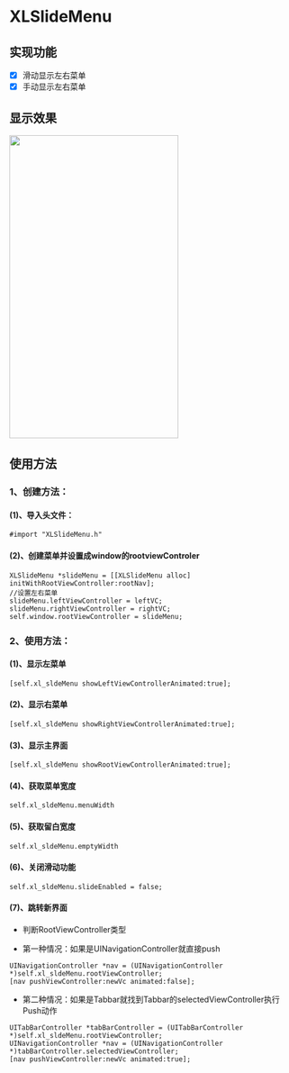 # XLSlideMenu

## 实现功能

- [x] 滑动显示左右菜单
- [x] 手动显示左右菜单

## 显示效果

<img src="https://github.com/mengxianliang/XLSlideMenu/blob/master/GIF/1.gif" width=300 height=538 />

## 使用方法

### 1、创建方法：

#### (1)、导入头文件：

```objc
#import "XLSlideMenu.h"
```

#### (2)、创建菜单并设置成window的rootviewControler

```objc
XLSlideMenu *slideMenu = [[XLSlideMenu alloc] initWithRootViewController:rootNav];
//设置左右菜单
slideMenu.leftViewController = leftVC;
slideMenu.rightViewController = rightVC;
self.window.rootViewController = slideMenu;
```

### 2、使用方法：

#### (1)、显示左菜单

```objc
[self.xl_sldeMenu showLeftViewControllerAnimated:true];
```

#### (2)、显示右菜单

```objc
[self.xl_sldeMenu showRightViewControllerAnimated:true];
```

#### (3)、显示主界面

```objc
[self.xl_sldeMenu showRootViewControllerAnimated:true];
```

#### (4)、获取菜单宽度

```objc
self.xl_sldeMenu.menuWidth
```

#### (5)、获取留白宽度

```objc
self.xl_sldeMenu.emptyWidth
```

#### (6)、关闭滑动功能

```objc
self.xl_sldeMenu.slideEnabled = false;
```

#### (7)、跳转新界面

* 判断RootViewController类型

* 第一种情况：如果是UINavigationController就直接push

```objc
UINavigationController *nav = (UINavigationController *)self.xl_sldeMenu.rootViewController;
[nav pushViewController:newVc animated:false];
```

* 第二种情况：如果是Tabbar就找到Tabbar的selectedViewController执行Push动作

```objc
UITabBarController *tabBarController = (UITabBarController *)self.xl_sldeMenu.rootViewController;
UINavigationController *nav = (UINavigationController *)tabBarController.selectedViewController;
[nav pushViewController:newVc animated:true];
```
